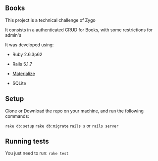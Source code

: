 ## Books

This project is a technical challenge of Zygo

It consists in a authenticated CRUD for Books, with some restrictions for admin's

It was developed using:

* Ruby 2.6.3p62

* Rails 5.1.7

* [Materialize](https://materializecss.com/) 

* SQLite

## Setup

Clone or Download the repo on your machine, and run the following commands:

`rake db:setup`
`rake db:migrate` 
`rails s` or `rails server`

## Running tests

You just need to run:
`rake test`

